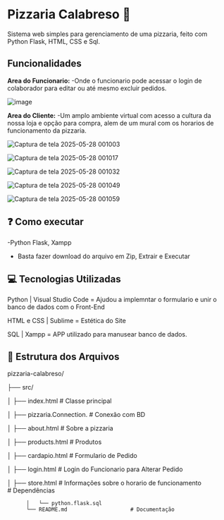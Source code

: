 # Pizzaria Calabreso 🍕

Sistema web simples para gerenciamento de uma pizzaria, feito com Python Flask, HTML, CSS e Sql.

## Funcionalidades
**Area do Funcionario:**
-Onde o funcionario pode acessar o login de colaborador para editar ou até mesmo excluir pedidos.

![image](https://github.com/user-attachments/assets/610e57f5-6d0d-4ba6-8301-4e8d835d064b)

**Area do Cliente:**
-Um amplo ambiente virtual com acesso a cultura da nossa loja e opção para compra, alem de um mural com os horarios de funcionamento da pizzaria.

![Captura de tela 2025-05-28 001003](https://github.com/user-attachments/assets/e3c302f7-2959-4bbc-bb11-f09622c7a976)

![Captura de tela 2025-05-28 001017](https://github.com/user-attachments/assets/d560c9ff-a6a6-4cbe-a207-0ad9edc84c55)

![Captura de tela 2025-05-28 001032](https://github.com/user-attachments/assets/2c00c60a-44cd-43ca-b255-f6971c7825db)

![Captura de tela 2025-05-28 001049](https://github.com/user-attachments/assets/8c36aadd-77f7-4157-94d3-be300125ff85)

![Captura de tela 2025-05-28 001059](https://github.com/user-attachments/assets/970adbec-2050-4bfc-958f-dcd6405991d6)


## ❓ Como executar

-Python Flask, Xampp
- Basta fazer download do arquivo em Zip, Extrair e Executar

## 💻 Tecnologias Utilizadas
Python | Visual Studio Code = Ajudou a implemntar o formulario e unir o banco de dados com o Front-End

HTML e CSS | Sublime = Estética do Site

SQL | Xampp = APP utilizado para manusear banco de dados.

## 📁 Estrutura dos Arquivos

pizzaria-calabreso/

├── src/

│   ├── index.html         # Classe principal <br>

│   ├── pizzaria.Connection.   # Conexão com BD

│   ├── about.html   # Sobre a pizzaria

│   ├── products.html    # Produtos

│   ├── cardapio.html    # Formulario de Pedido

│   ├── login.html  # Login do Funcionario para Alterar Pedido

│   ├── store.html         # Informações sobre o horario de funcionamento                      
          # Dependências
         
          │   └── python.flask.sql
          └── README.md                    # Documentação

